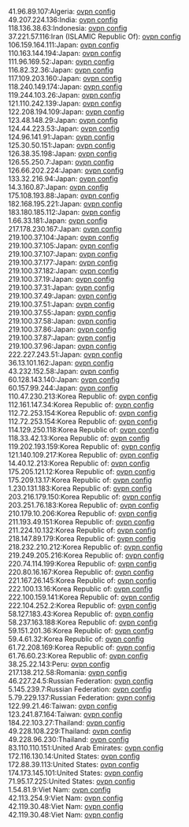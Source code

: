 41.96.89.107:Algeria: [ovpn config](vpn/41_96_89_107.ovpn)  
49.207.224.136:India: [ovpn config](vpn/49_207_224_136.ovpn)  
118.136.38.63:Indonesia: [ovpn config](vpn/118_136_38_63.ovpn)  
37.221.57.116:Iran (ISLAMIC Republic Of): [ovpn config](vpn/37_221_57_116.ovpn)  
106.159.164.111:Japan: [ovpn config](vpn/106_159_164_111.ovpn)  
110.163.144.194:Japan: [ovpn config](vpn/110_163_144_194.ovpn)  
111.96.169.52:Japan: [ovpn config](vpn/111_96_169_52.ovpn)  
116.82.32.36:Japan: [ovpn config](vpn/116_82_32_36.ovpn)  
117.109.203.160:Japan: [ovpn config](vpn/117_109_203_160.ovpn)  
118.240.149.174:Japan: [ovpn config](vpn/118_240_149_174.ovpn)  
119.244.103.26:Japan: [ovpn config](vpn/119_244_103_26.ovpn)  
121.110.242.139:Japan: [ovpn config](vpn/121_110_242_139.ovpn)  
122.208.194.109:Japan: [ovpn config](vpn/122_208_194_109.ovpn)  
123.48.148.29:Japan: [ovpn config](vpn/123_48_148_29.ovpn)  
124.44.223.53:Japan: [ovpn config](vpn/124_44_223_53.ovpn)  
124.96.141.91:Japan: [ovpn config](vpn/124_96_141_91.ovpn)  
125.30.50.151:Japan: [ovpn config](vpn/125_30_50_151.ovpn)  
126.38.35.198:Japan: [ovpn config](vpn/126_38_35_198.ovpn)  
126.55.250.7:Japan: [ovpn config](vpn/126_55_250_7.ovpn)  
126.66.202.224:Japan: [ovpn config](vpn/126_66_202_224.ovpn)  
133.32.216.94:Japan: [ovpn config](vpn/133_32_216_94.ovpn)  
14.3.160.87:Japan: [ovpn config](vpn/14_3_160_87.ovpn)  
175.108.193.88:Japan: [ovpn config](vpn/175_108_193_88.ovpn)  
182.168.195.221:Japan: [ovpn config](vpn/182_168_195_221.ovpn)  
183.180.185.112:Japan: [ovpn config](vpn/183_180_185_112.ovpn)  
1.66.33.181:Japan: [ovpn config](vpn/1_66_33_181.ovpn)  
217.178.230.167:Japan: [ovpn config](vpn/217_178_230_167.ovpn)  
219.100.37.104:Japan: [ovpn config](vpn/219_100_37_104.ovpn)  
219.100.37.105:Japan: [ovpn config](vpn/219_100_37_105.ovpn)  
219.100.37.107:Japan: [ovpn config](vpn/219_100_37_107.ovpn)  
219.100.37.177:Japan: [ovpn config](vpn/219_100_37_177.ovpn)  
219.100.37.182:Japan: [ovpn config](vpn/219_100_37_182.ovpn)  
219.100.37.19:Japan: [ovpn config](vpn/219_100_37_19.ovpn)  
219.100.37.31:Japan: [ovpn config](vpn/219_100_37_31.ovpn)  
219.100.37.49:Japan: [ovpn config](vpn/219_100_37_49.ovpn)  
219.100.37.51:Japan: [ovpn config](vpn/219_100_37_51.ovpn)  
219.100.37.55:Japan: [ovpn config](vpn/219_100_37_55.ovpn)  
219.100.37.58:Japan: [ovpn config](vpn/219_100_37_58.ovpn)  
219.100.37.86:Japan: [ovpn config](vpn/219_100_37_86.ovpn)  
219.100.37.87:Japan: [ovpn config](vpn/219_100_37_87.ovpn)  
219.100.37.96:Japan: [ovpn config](vpn/219_100_37_96.ovpn)  
222.227.243.51:Japan: [ovpn config](vpn/222_227_243_51.ovpn)  
36.13.101.162:Japan: [ovpn config](vpn/36_13_101_162.ovpn)  
43.232.152.58:Japan: [ovpn config](vpn/43_232_152_58.ovpn)  
60.128.143.140:Japan: [ovpn config](vpn/60_128_143_140.ovpn)  
60.157.99.244:Japan: [ovpn config](vpn/60_157_99_244.ovpn)  
110.47.230.213:Korea Republic of: [ovpn config](vpn/110_47_230_213.ovpn)  
112.161.147.34:Korea Republic of: [ovpn config](vpn/112_161_147_34.ovpn)  
112.72.253.154:Korea Republic of: [ovpn config](vpn/112_72_253_154.ovpn)  
112.72.253.154:Korea Republic of: [ovpn config](vpn/112_72_253_154.ovpn)  
114.129.250.118:Korea Republic of: [ovpn config](vpn/114_129_250_118.ovpn)  
118.33.42.13:Korea Republic of: [ovpn config](vpn/118_33_42_13.ovpn)  
119.202.193.159:Korea Republic of: [ovpn config](vpn/119_202_193_159.ovpn)  
121.140.109.217:Korea Republic of: [ovpn config](vpn/121_140_109_217.ovpn)  
14.40.12.213:Korea Republic of: [ovpn config](vpn/14_40_12_213.ovpn)  
175.205.121.12:Korea Republic of: [ovpn config](vpn/175_205_121_12.ovpn)  
175.209.13.17:Korea Republic of: [ovpn config](vpn/175_209_13_17.ovpn)  
1.230.131.183:Korea Republic of: [ovpn config](vpn/1_230_131_183.ovpn)  
203.216.179.150:Korea Republic of: [ovpn config](vpn/203_216_179_150.ovpn)  
203.251.76.183:Korea Republic of: [ovpn config](vpn/203_251_76_183.ovpn)  
210.179.10.206:Korea Republic of: [ovpn config](vpn/210_179_10_206.ovpn)  
211.193.49.151:Korea Republic of: [ovpn config](vpn/211_193_49_151.ovpn)  
211.224.10.132:Korea Republic of: [ovpn config](vpn/211_224_10_132.ovpn)  
218.147.89.179:Korea Republic of: [ovpn config](vpn/218_147_89_179.ovpn)  
218.232.210.212:Korea Republic of: [ovpn config](vpn/218_232_210_212.ovpn)  
219.249.205.216:Korea Republic of: [ovpn config](vpn/219_249_205_216.ovpn)  
220.74.114.199:Korea Republic of: [ovpn config](vpn/220_74_114_199.ovpn)  
220.80.16.167:Korea Republic of: [ovpn config](vpn/220_80_16_167.ovpn)  
221.167.26.145:Korea Republic of: [ovpn config](vpn/221_167_26_145.ovpn)  
222.100.13.16:Korea Republic of: [ovpn config](vpn/222_100_13_16.ovpn)  
222.100.159.141:Korea Republic of: [ovpn config](vpn/222_100_159_141.ovpn)  
222.104.252.2:Korea Republic of: [ovpn config](vpn/222_104_252_2.ovpn)  
58.127.183.43:Korea Republic of: [ovpn config](vpn/58_127_183_43.ovpn)  
58.237.163.188:Korea Republic of: [ovpn config](vpn/58_237_163_188.ovpn)  
59.151.201.36:Korea Republic of: [ovpn config](vpn/59_151_201_36.ovpn)  
59.4.61.32:Korea Republic of: [ovpn config](vpn/59_4_61_32.ovpn)  
61.72.208.169:Korea Republic of: [ovpn config](vpn/61_72_208_169.ovpn)  
61.76.60.23:Korea Republic of: [ovpn config](vpn/61_76_60_23.ovpn)  
38.25.22.143:Peru: [ovpn config](vpn/38_25_22_143.ovpn)  
217.138.212.58:Romania: [ovpn config](vpn/217_138_212_58.ovpn)  
46.227.24.5:Russian Federation: [ovpn config](vpn/46_227_24_5.ovpn)  
5.145.239.7:Russian Federation: [ovpn config](vpn/5_145_239_7.ovpn)  
5.79.229.137:Russian Federation: [ovpn config](vpn/5_79_229_137.ovpn)  
122.99.21.46:Taiwan: [ovpn config](vpn/122_99_21_46.ovpn)  
123.241.87.164:Taiwan: [ovpn config](vpn/123_241_87_164.ovpn)  
184.22.103.27:Thailand: [ovpn config](vpn/184_22_103_27.ovpn)  
49.228.108.229:Thailand: [ovpn config](vpn/49_228_108_229.ovpn)  
49.228.96.230:Thailand: [ovpn config](vpn/49_228_96_230.ovpn)  
83.110.110.151:United Arab Emirates: [ovpn config](vpn/83_110_110_151.ovpn)  
172.116.130.14:United States: [ovpn config](vpn/172_116_130_14.ovpn)  
172.88.39.113:United States: [ovpn config](vpn/172_88_39_113.ovpn)  
174.173.145.101:United States: [ovpn config](vpn/174_173_145_101.ovpn)  
71.95.17.225:United States: [ovpn config](vpn/71_95_17_225.ovpn)  
1.54.81.9:Viet Nam: [ovpn config](vpn/1_54_81_9.ovpn)  
42.113.254.9:Viet Nam: [ovpn config](vpn/42_113_254_9.ovpn)  
42.119.30.48:Viet Nam: [ovpn config](vpn/42_119_30_48.ovpn)  
42.119.30.48:Viet Nam: [ovpn config](vpn/42_119_30_48.ovpn)  
